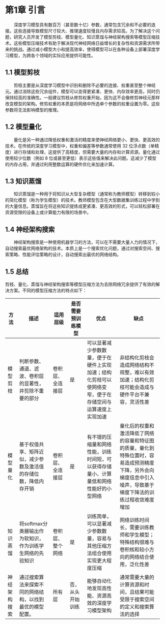 # 第1章 引言


&emsp;&emsp;深度学习模型具有数百万（甚至数十亿）参数，通常包含冗余和不必要的连接。这些连接导致模型尺寸较大、推理速度较慢且内存需求较高。为了解决这个问题，研究人员开发了模型剪枝、模型量化、知识蒸馏与神经架构搜索等模型压缩技术。这些模型压缩技术有助于解决现代神经网络日益增长的复杂性和资源需求所带来的挑战。通过减小模型大小和提高效率，使得模型可以在各种设备上部署深度学习模型，为跨各个领域的实际应用提供可能性。

## 1.1 模型剪枝

&emsp;&emsp;剪枝主要是从深度学习模型中识别和删除不必要的连接、权重甚至整个神经元。通过消除这些冗余组件，模型可以变得更紧凑、更快、内存效率更高，同时仍保持较高的准确性。一般建议剪枝从修剪权重开始，因为这不会像修剪神经元那样改变模型的架构。修剪权重的本质是将网络中所选单个参数的权重设置为零。这些参数将无法影响模型的推理。

## 1.2 模型量化

&emsp;&emsp;量化是另一种通过降低权重和激活的精度来使神经网络更小、更快、更高效的技术。在传统的深度学习模型中，权重和偏差等参数通常使用 32 位浮点数（单精度）进行存储和处理，这提供了高精度，但需要大量的内存和计算资源。量化通过使用较少位数（例如 8 位或甚至更低）表示这些值来解决此问题。这减少了模型的内存占用，并通过利用整数运算的硬件优化来加速计算。

## 1.3 知识蒸馏

&emsp;&emsp;知识蒸馏是一种用于将知识从大型复杂模型（通常称为教师模型）转移到较小的简化模型（称为学生模型）的技术。教师模型包含在大型数据集训练过程中学到的大量信息。蒸馏旨在将这些知识提炼成更紧凑、更高效的形式，可以轻松部署在资源受限的设备上或计算能力有限的场景中。

## 1.4 神经架构搜索

&emsp;&emsp;神经架构搜索是一种使用机器学习的方法，可以在不需要大量人力的情况下，自动搜索最优网络架构的技术。本质上是一个搜索优化问题，通过对搜索空间、搜索策略、性能评估策略的设计，自动搜索出最优的网络结构。

## 1.5 总结

剪枝、量化、蒸馏与神经架构搜索等模型压缩方法为去除网络冗余提供了有效的解决方案。不同的模型压缩方法的特点如下：

| 方法 | 描述|适用层级 | 是否需要预训练模型  | 优点 | 缺点 |
|----------------|----------|----------|------------------------|------------|------|
| 模型剪枝 | 判断参数、通道、滤波、卷积层的显著性，并剪除不重要的部分|卷积层、全连接层 | 是  | 可以显著减少参数数量，便于在硬件上实现加速；结构化剪枝可以使网络变窄，便于在存储空间与运算速度上实现加速 | 非结构化剪枝会造成网络结构不规整，难以有效加速；结构化剪枝可能会造成与硬件平台不兼容，灵活性差 |
| 模型量化 | 基于权值共享、矩阵近似，减少参数及激活值的存储位数，降低内存开销|卷积层、全连接层 | 是  | 有不错的压缩量和网络性能，训练时间短，可以获得存储量小、计算量低和网络性能好的小型网络 | 量化后的权重和激活降低了网络的容量和特征图的质量，量化到特殊位置时，容易造成预测精度下降，另外会向梯度信息中引入噪声，导致基于梯度下降法的训练过程收敛难度增加 |
| 知识蒸馏 | 将softmax分类器输出作为软知识，作为训练学生网络的先验知识|卷积层、整个网络 | 是  |  训练简单，可以显著减少参数数量，容易与其他压缩方法组合使用实现更大程度压缩 | 网络训练时间长，需要训练教师和学生模型；特殊结构很难与卷积核和较小方向的网络结合使用，泛化性差 |
| 神经架构搜索 | 通过搜索算法来探索不同的网络结构，以找到最优的模型配置。|所有层 | 否，从头开始训练 |  能够自动化地发现高性能、资源高效的深度学习模型架构 | 通常需要大量的计算资源和时间，且结果可能受限于搜索空间的定义和搜索算法的选择 |

